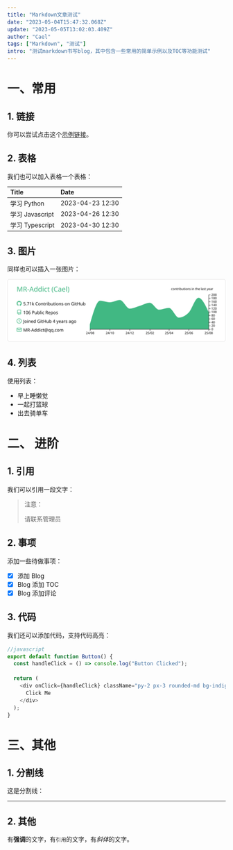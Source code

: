 ```yaml
---
title: "Markdown文章测试"
date: "2023-05-04T15:47:32.068Z"
update: "2023-05-05T13:02:03.409Z"
author: "Cael"
tags: ["Markdown", "测试"]
intro: "测试markdown书写blog，其中包含一些常用的简单示例以及TOC等功能测试"
---
```


# 一、常用

## 1. 链接

你可以尝试点击这个[示例链接](https://example.com)。

## 2. 表格

我们也可以加入表格一个表格：

| Title           | Date             |
| :-------------- | :--------------- |
| 学习 Python     | 2023-04-23 12:30 |
| 学习 Javascript | 2023-04-26 12:30 |
| 学习 Typescript | 2023-04-30 12:30 |

## 3. 图片

同样也可以插入一张图片：

![avatar](https://raw.githubusercontent.com/MR-Addict/MR-Addict/build/profile-summary-card-output/vue/0-profile-details.svg)

## 4. 列表

使用列表：

- 早上睡懒觉
- 一起打篮球
- 出去骑单车

# 二、 进阶

## 1. 引用

我们可以引用一段文字：

> 注意：
>
> 请联系管理员

## 2. 事项

添加一些待做事项：

- [x] 添加 Blog
- [x] Blog 添加 TOC
- [x] Blog 添加评论

## 3. 代码

我们还可以添加代码，支持代码高亮：

```javascript
//javascript
export default function Button() {
  const handleClick = () => console.log("Button Clicked");

  return (
    <div onClick={handleClick} className="py-2 px-3 rounded-md bg-indigo-600 text-white">
      Click Me
    </div>
  );
}
```

# 三、其他

## 1. 分割线

这是分割线：

---

## 2. 其他

有**强调**的文字，有`引用`的文字，有*斜体*的文字。
